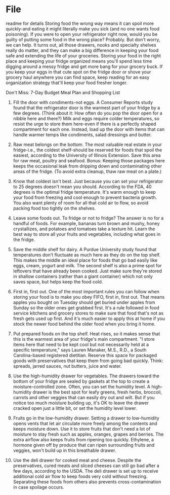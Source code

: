 # File
readme for details
Storing food the wrong way means it can spoil more quickly-and eating it might literally make you sick (and no one wants food poisoning). If you were to open your refrigerator right now, would you be guilty of putting some food in the wrong place? Probably. But don't worry, we can help. It turns out, all those drawers, nooks and specialty shelves really do matter, and they can make a big difference in keeping your food safe and extending the life of your groceries. Storing your food in the right place and keeping your fridge organized means you'll spend less time digging around a messy fridge and get more bang for your grocery buck. If you keep your eggs in that cute spot on the fridge door or shove your grocery haul anywhere you can find space, keep reading for an easy organization strategy that'll keep your food fresher longer.

Don't Miss: 7-Day Budget Meal Plan and Shopping List

1. Fill the door with condiments-not eggs.
A Consumer Reports study found that the refrigerator door is the warmest part of your fridge by a few degrees. (Think about it: How often do you pop the door open for a nibble here and there?) Milk and eggs require colder temperatures, so resist the urge to store them here-even if there is a perfectly shaped compartment for each one. Instead, load up the door with items that can handle warmer temps like condiments, salad dressings and butter.

2. Raw meat belongs on the bottom.
The most valuable real estate in your fridge-i.e., the coldest shelf-should be reserved for foods that spoil the easiest, according to the University of Illinois Extension. Save this area for raw meat, poultry and seafood. Bonus: Keeping those packages here keeps the occasional leak from dripping down and contaminating other areas of the fridge. (To avoid extra cleanup, thaw raw meat on a plate.)

3. Know that coldest isn't best.
Just because you can set your refrigerator to 25 degrees doesn't mean you should. According to the FDA, 40 degrees is the optimal fridge temperature. It's warm enough to keep your food from freezing and cool enough to prevent bacteria growth. You also want plenty of room for all that cold air to flow, so avoid packing food too tightly on the shelves.

4. Leave some foods out.
To fridge or not to fridge? The answer is no for a handful of foods. For example, bananas turn brown and mushy, honey crystallizes, and potatoes and tomatoes take a texture hit. Learn the best way to store all your fruits and vegetables, including what goes in the fridge.

5. Save the middle shelf for dairy.
A Purdue University study found that temperatures don't fluctuate as much here as they do on the top shelf. This makes the middle an ideal place for foods that go bad easily like eggs, cream, yogurt and milk. The second shelf is also a prime spot for leftovers that have already been cooked. Just make sure they're stored in shallow containers (rather than a giant container) which not only saves space, but helps keep the food cold.

6. First in, first out.
One of the most important rules you can follow when storing your food is to make you obey FIFO, first in, first out. That means apples you bought on Tuesday should get buried under apples from Sunday so the older ones get grabbed first. It's a rule followed in food service kitchens and grocery stores to make sure that food that's not as fresh gets used up first. And it's much easier to apply this at home if you stock the newer food behind the older food when you bring it home.

7. Put prepared foods on the top shelf.
Heat rises, so it makes sense that this is the warmest area of your fridge's main compartment. "I store items here that need to be kept cool but not necessarily held at a specific temperature," says Lauren Manaker, M.S., R.D., a South Carolina-based registered dietitian. Reserve this space for packaged goods with preservatives that keep them from going bad quickly. Think: spreads, jarred sauces, nut butters, juice and water.

8. Use the high-humidity drawer for vegetables.
The drawers toward the bottom of your fridge are sealed by gaskets at the top to create a moisture-controlled zone. Often, you can set the humidity level. A high-humidity drawer is the best spot for leafy greens, fresh herbs, broccoli, carrots and other veggies that can easily dry out and wilt. But if you notice too much moisture building up, it's OK to leave the drawer cracked open just a little bit, or set the humidity level lower.

9. Fruits go in the low-humidity drawer.
Setting a drawer to low-humidity opens vents that let air circulate more freely among the contents and keeps moisture down. Use it to store fruits that don't need a lot of moisture to stay fresh such as apples, oranges, grapes and berries. The extra airflow also keeps fruits from ripening too quickly. Ethylene, a hormone given off by produce that can ripen surrounding fruits and veggies, won't build up in this breathable drawer.

10. Use the deli drawer for cooked meat and cheese.
Despite the preservatives, cured meats and sliced cheeses can still go bad after a few days, according to the USDA. The deli drawer is set up to receive additional cold air flow to keep foods very cold without freezing. Separating these foods from others also prevents cross-contamination in case spoilage occurs.
